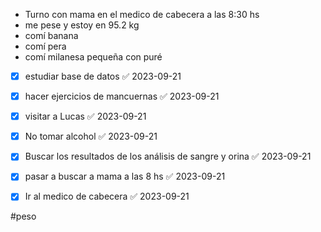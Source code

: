 - Turno con mama en el medico de cabecera a las 8:30 hs
- me pese y estoy en 95.2 kg
- comí banana 
- comí pera
- comí milanesa pequeña con puré 

- [x] estudiar base de datos ✅ 2023-09-21
- [x] hacer ejercicios de mancuernas ✅ 2023-09-21
- [x] visitar a Lucas ✅ 2023-09-21
- [x] No tomar alcohol ✅ 2023-09-21
- [x] Buscar los resultados de los análisis de sangre y orina ✅ 2023-09-21
- [x] pasar a buscar a mama a las 8 hs ✅ 2023-09-21
- [x] Ir al medico de cabecera ✅ 2023-09-21


#peso 
